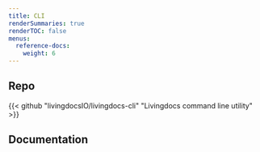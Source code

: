 ```yaml
---
title: CLI
renderSummaries: true
renderTOC: false
menus:
  reference-docs:
    weight: 6
---
```


## Repo

{{< github "livingdocsIO/livingdocs-cli" "Livingdocs command line utility" >}}

## Documentation
